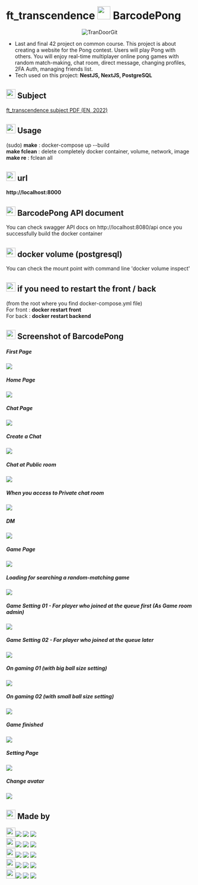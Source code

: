 # ft_transcendence <img src="./image/barcode.png" width="35px" /> BarcodePong

<div align="center">

![TranDoorGit](./image/TranDoorGit.gif)

</div>

- Last and final 42 project on common course. This project is about creating a website for the Pong contest. Users will play Pong with others. You will enjoy real-time multiplayer online pong games with random match-making, chat room, direct message, changing profiles, 2FA Auth, managing friends list.
- Tech used on this project: **NestJS, NextJS, PostgreSQL**

## <img src="./image/barcode.png" width="25px" /> Subject

[ft_transcendence subject PDF (EN, 2022)](https://github.com/keulee/ft_transcendence/blob/main/subject/ftTranscendence.en.subject.pdf)

## <img src="./image/barcode.png" width="25px" /> Usage

(sudo) **make** : docker-compose up --build
<br>
**make fclean** : delete completely docker container, volume, network, image
<br>
**make re** : fclean all

## <img src="./image/barcode.png" width="25px" /> url

**http://localhost:8000**

## <img src="./image/barcode.png" width="25px" /> BarcodePong API document

You can check swagger API docs on http://localhost:8080/api once you successfully build the docker container

## <img src="./image/barcode.png" width="25px" /> docker volume (postgresql)

You can check the mount point with command line 'docker volume inspect'

## <img src="./image/barcode.png" width="25px" /> if you need to restart the front / back

(from the root where you find docker-compose.yml file)
<br>
For front : **docker restart front**
<br>
For back : **docker restart backend**

## <img src="./image/barcode.png" width="25px" /> Screenshot of BarcodePong

##### First Page
<img src="./image/FirstPage.png" />

##### Home Page
<img src="./image/profilePage.png" />

##### Chat Page
<img src="./image/ChatPage.png" />

##### Create a Chat
<img src="./image/CreateChatPage.png" />

##### Chat at Public room
<img src="./image/ChatingPage.png" />

##### When you access to Private chat room
<img src="./image/PrivateChatPage.png" />

##### DM
<img src="./image/DMPage.png" />

##### Game Page
<img src="./image/GamePage.png" />

##### Loading for searching a random-matching game 
<img src="./image/GameLoadingPage.png" />

##### Game Setting 01 - For player who joined at the queue first (As Game room admin)
<img src="./image/GameSettingPage01.png" />

##### Game Setting 02 - For player who joined at the queue later
<img src="./image/GameSettingPage02.png" />

##### On gaming 01 (with big ball size setting)
<img src="./image/GamingPage.png" />

##### On gaming 02 (with small ball size setting)
<img src="./image/GameWithSmallBall.png" />

##### Game finished
<img src="./image/WhenGameFinished.png" />

##### Setting Page
<img src="./image/SettingPage.png" />

##### Change avatar
<img src="./image/ChangeAvatar.png" />



## <img src="./image/barcode.png" width="25px" /> Made by

<p>
   <img src="https://emoji.slack-edge.com/T039P7U66/the-federation/cf19b04ff8baa385.png" width="25px"/><img src="https://img.shields.io/badge/cjung--mo(Jungmoo Cheon)-000000?style=for-the-badge&logoColor=white"/> <a href="https://profile.intra.42.fr/users/cjung-mo"><img src="https://img.shields.io/badge/Intra-000000?style=for-the-badge&logo=42&logoColor=white"/></a> <a href="https://github.com/jmcheon"><img src="https://img.shields.io/badge/Github-181717?style=for-the-badge&logo=Github&logoColor=white"/></a>
  <br>
   <img src="https://emoji.slack-edge.com/T039P7U66/the-federation/cf19b04ff8baa385.png" width="25px"/><img src="https://img.shields.io/badge/eyoo(Eunmi Yoo)-000000?style=for-the-badge&logoColor=white"/> <a href="https://profile.intra.42.fr/users/eyoo"><img src="https://img.shields.io/badge/Intra-000000?style=for-the-badge&logo=42&logoColor=white"/></a> <a href="https://github.com/EunmiYoo"><img src="https://img.shields.io/badge/Github-181717?style=for-the-badge&logo=Github&logoColor=white"/></a>
   <br>
   <img src="https://emoji.slack-edge.com/T039P7U66/the-assembly/157ba128c687991d.png" width="25px"/><img src="https://img.shields.io/badge/hyungyoo (Hyungjun Yoo)-000000?style=for-the-badge&logoColor=white"/> <a href="https://profile.intra.42.fr/users/hyungyoo"><img src="https://img.shields.io/badge/Intra-000000?style=for-the-badge&logo=42&logoColor=white"/></a> <a href="https://github.com/hyungyoo"><img src="https://img.shields.io/badge/Github-181717?style=for-the-badge&logo=Github&logoColor=white"/></a>
  <br>
   <img src="https://emoji.slack-edge.com/T039P7U66/the-order/bc19034a94c85e26.png" width="25px"/><img src="https://img.shields.io/badge/seyun (Seokchan Yun)-000000?style=for-the-badge&logoColor=white"/> <a href="https://profile.intra.42.fr/users/seyun"><img src="https://img.shields.io/badge/Intra-000000?style=for-the-badge&logo=42&logoColor=white"/></a> <a href="https://github.com/zeroet"><img src="https://img.shields.io/badge/Github-181717?style=for-the-badge&logo=Github&logoColor=white"/></a>
  <br>
   <img src="https://emoji.slack-edge.com/T039P7U66/the-order/bc19034a94c85e26.png" width="25px"/><img src="https://img.shields.io/badge/keulee (Keungeun Lee)-000000?style=for-the-badge&logoColor=white"/> <a href="https://profile.intra.42.fr/users/keulee"><img src="https://img.shields.io/badge/Intra-000000?style=for-the-badge&logo=42&logoColor=white"/></a> <a href="https://github.com/keulee"><img src="https://img.shields.io/badge/Github-181717?style=for-the-badge&logo=Github&logoColor=white"/></a>
  <br>
</p>

